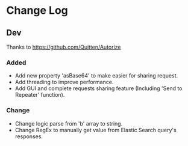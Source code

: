 # Change Log

## Dev
Thanks to https://github.com/Quitten/Autorize 
### Added
  * Add new property 'asBase64' to make easier for sharing request.
  * Add threading to improve performance.
  * Add GUI and complete requests sharing feature (Including 'Send to Repeater' function).
### Change
  * Change logic parse from 'b' array to string.
  * Change RegEx to manually get value from Elastic Search query's responses.
